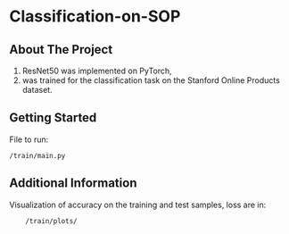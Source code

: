 # Classification-on-SOP

## About The Project

1) ResNet50 was implemented on PyTorch,
2) was trained for the classification task on the Stanford Online Products dataset.

## Getting Started

File to run:

    /train/main.py


## Additional Information

Visualization of accuracy on the training and test samples, loss are in:

        /train/plots/
        
